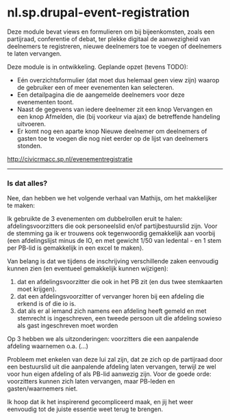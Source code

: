 nl.sp.drupal-event-registration
===============================

Deze module bevat views en formulieren om bij bijeenkomsten, zoals een partijraad, conferentie of debat,
ter plekke digitaal de aanwezigheid van deelnemers te registreren, nieuwe deelnemers toe te voegen of deelnemers
te laten vervangen. 

Deze module is in ontwikkeling. Geplande opzet (tevens TODO):
- Eén overzichtsformulier (dat moet dus helemaal geen view zijn) waarop de gebruiker 
  een of meer evenementen kan selecteren.
- Een detailpagina die de aangemelde deelnemers voor deze evenementen toont.
- Naast de gegevens van iedere deelnemer zit een knop Vervangen en een knop Afmelden, die (bij voorkeur via ajax)
  de betreffende handeling uitvoeren.
- Er komt nog een aparte knop Nieuwe deelnemer om deelnemers of gasten toe te voegen die nog niet eerder op de lijst
  van deelnemers stonden.
  
http://civicrmacc.sp.nl/evenementregistratie

<hr/>

### Is dat alles?

Nee, dan hebben we het volgende verhaal van Mathijs, om het makkelijker te maken:

Ik gebruikte de 3 evenementen om dubbelrollen eruit te halen: afdelingsvoorzitters die ook personeelslid en/of partijbestuurslid zijn. Voor de stemming ga ik er trouwens ook tegenwoordig gemakkelijk aan voorbij (een afdelingslijst minus de IO, en met gewicht 1/50 van ledental - en 1 stem per PB-lid is gemakkelijk in een excel te maken).

Van belang is dat we tijdens de inschrijving verschillende zaken eenvoudig kunnen zien (en eventueel gemakkelijk kunnen wijzigen):

1) dat en afdelingsvoorzitter die ook in het PB zit (en dus twee stemkaarten moet krijgen).  
2) dat een afdelingsvoorzitter of vervanger horen bij een afdeling die erkend is of die io is.  
3) dat als er al iemand zich namens een afdeling heeft gemeld en met stemrecht is ingeschreven, een tweede persoon uit die afdeling sowieso als gast ingeschreven moet worden

Op 3 hebben we als uitzonderingen: voorzitters die een aanpalende afdeling waarnemen o.a. (...)
<!-- Arie-Jan Boer (780710, voorzitter Maassluis, maar woont in Vlaardingen); Anna de Groot (437336, voorzitter Wormerland, maar woont in Zaanstreek); Maarten de Pijper (naast voorzitter Brielle neemt hij waar voor Hellevoetsluis); Vincent Mulder (voorzitter Hengelo, en neemt waar in Deventer), Wim Stolk (726087, neemt waar in Alkmaar, en Stede Broec, zit in het PB en woont in de afdeling SP-afdeling West-Friesland). En ik zal er nog we een paar vergeten zijn. -->

Probleem met enkelen van deze lui zal zijn, dat ze zich op de partijraad door een bestuurslid uit die aanpalende afdeling laten vervangen, terwijl ze wel voor hun eigen afdeling of als PB-lid aanwezig zijn. Voor de goede orde: voorzitters kunnen zich laten vervangen, maar PB-leden en gasten/waarnemers niet.

Ik hoop dat ik het inspirerend gecompliceerd maak, en jij het weer eenvoudig tot de juiste essentie weet terug te brengen.
